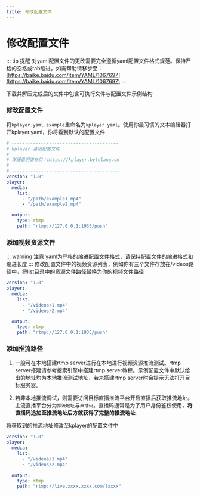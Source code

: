 ```yaml
---
title: 修改配置文件
---
```


修改配置文件
===

::: tip 提醒
对yaml配置文件的更改需要完全遵循yaml配置文件格式规范。保持严格的空格或tab缩进。如需帮助请移步至：[https://baike.baidu.com/item/YAML/1067697](https://baike.baidu.com/item/YAML/1067697)
:::

下载并解压完成后的文件中包含可执行文件与配置文件示例结构
### 修改配置文件
将`kplayer.yaml.example`重命名为`kplayer.yaml`。使用你最习惯的文本编辑器打开kplayer.yaml，你将看到默认的配置文件
```yaml
# ----------------------------------------
# kplayer 基础配置文件.
#
# 详细说明请参见：https://kplayer.bytelang.cn
#
# ----------------------------------------
version: "1.0"
player:
  media:
    list:
      - "/path/example1.mp4"
      - "/path/example2.mp4"

  output:
    type: rtmp
    path: "rtmp://127.0.0.1:1935/push"
```

### 添加视频资源文件
::: warning 注意
yaml为严格的缩进配置文件格式，请保持配置文件的缩进格式和缩进长度
:::
修改配置文件中的视频资源列表，例如你有三个文件存放在/videos路径中，将list目录中的资源文件路径替换为你的视频文件路径
```yaml {5,6}
version: "1.0"
player:
  media:
    list:
      - "/videos/1.mp4"
      - "/videos/2.mp4"

  output:
    type: rtmp
    path: "rtmp://127.0.0.1:1935/push"
```

### 添加推流路径
1. 一般可在本地搭建rtmp server进行在本地进行视频资源推流测试。rtmp server搭建请参考搜索引擎中搭建rtmp server教程。示例配置文件中默认给出的地址均为本地推流测试地址，若未搭建rtmp server时会提示无法打开目标服务器。

2. 若非本地推流调试，则需要访问目标直播推流平台开启直播后获取推流地址。主流直播平台分为`推流地址`与`直播码`。直播码通常是为了用户身份鉴权使用，**将直播码追加至推流地址后方就获得了完整的推流地址**.

将获取到的推流地址修改至kplayer的配置文件中
```yaml {10}
version: "1.0"
player:
  media:
    list:
      - "/videos/1.mp4"
      - "/videos/2.mp4"

  output:
    type: rtmp
    path: "rtmp://live.xxxx.xxxx.com/?xxxx"
```
